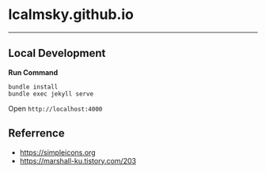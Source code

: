 # lcalmsky.github.io

---

## Local Development

**Run Command**

```
bundle install
bundle exec jekyll serve
```

Open `http://localhost:4000`

## Referrence

- https://simpleicons.org
- https://marshall-ku.tistory.com/203
